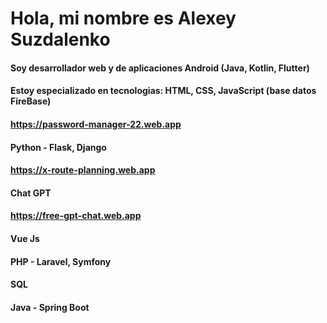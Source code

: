# Hola, mi nombre es Alexey Suzdalenko
#### Soy desarrollador web y de aplicaciones Android (Java, Kotlin, Flutter)
#### Estoy especializado en tecnologias: HTML, CSS, JavaScript (base datos FireBase)
#### https://password-manager-22.web.app
#### Python - Flask, Django 
#### https://x-route-planning.web.app
#### Chat GPT
#### https://free-gpt-chat.web.app
#### Vue Js
#### PHP - Laravel, Symfony
#### SQL
#### Java - Spring Boot
